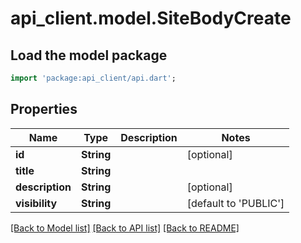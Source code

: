 # api_client.model.SiteBodyCreate

## Load the model package
```dart
import 'package:api_client/api.dart';
```

## Properties
Name | Type | Description | Notes
------------ | ------------- | ------------- | -------------
**id** | **String** |  | [optional] 
**title** | **String** |  | 
**description** | **String** |  | [optional] 
**visibility** | **String** |  | [default to 'PUBLIC']

[[Back to Model list]](../README.md#documentation-for-models) [[Back to API list]](../README.md#documentation-for-api-endpoints) [[Back to README]](../README.md)


